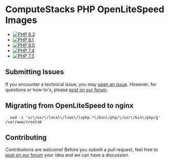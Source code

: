 # ComputeStacks PHP OpenLiteSpeed Images

* [![PHP 8.2](https://github.com/ComputeStacks/cs-docker-php/actions/workflows/php8-2.yml/badge.svg)](https://github.com/ComputeStacks/cs-docker-php/actions/workflows/php8-2.yml)
* [![PHP 8.1](https://github.com/ComputeStacks/cs-docker-php/actions/workflows/php8-1.yml/badge.svg)](https://github.com/ComputeStacks/cs-docker-php/actions/workflows/php8-1.yml)
* [![PHP 8.0](https://github.com/ComputeStacks/cs-docker-php/actions/workflows/php8-0.yml/badge.svg)](https://github.com/ComputeStacks/cs-docker-php/actions/workflows/php8-0.yml)
* [![PHP 7.4](https://github.com/ComputeStacks/cs-docker-php/actions/workflows/php7-4.yml/badge.svg)](https://github.com/ComputeStacks/cs-docker-php/actions/workflows/php7-4.yml)
* [![PHP 7.3](https://github.com/ComputeStacks/cs-docker-php/actions/workflows/php7-3.yml/badge.svg)](https://github.com/ComputeStacks/cs-docker-php/actions/workflows/php7-3.yml)

## Submitting Issues

If you encounter a technical issue, you may [open an issue](https://github.com/ComputeStacks/cs-docker-php/issues). However, for questions or how-to's, please [post on our forum](https://forum.computestacks.com).


## Migrating from OpenLiteSpeed to nginx
```
  sed -i 's/\/usr\/local\/lsws\/lsphp.*\/bin\/php/\/usr\/bin\/php/g' /var/www/crontab
```


## Contributing

Contributions are welcome! Before you submit a pull request, feel free to [post on our forum](https://forum.computestacks.com) your idea and we can have a discussion.

